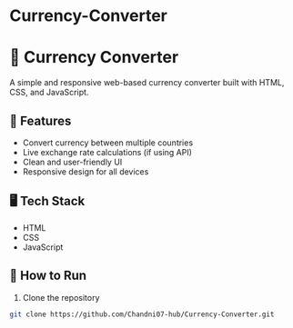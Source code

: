 # Currency-Converter
# 💱 Currency Converter

A simple and responsive web-based currency converter built with HTML, CSS, and JavaScript.

## 🌟 Features

- Convert currency between multiple countries
- Live exchange rate calculations (if using API)
- Clean and user-friendly UI
- Responsive design for all devices

## 🖥️ Tech Stack

- HTML
- CSS
- JavaScript


## 🚀 How to Run

1. Clone the repository  
```bash
git clone https://github.com/Chandni07-hub/Currency-Converter.git
